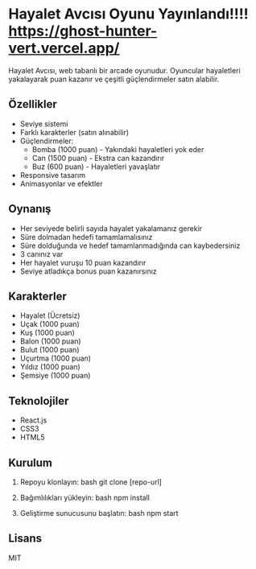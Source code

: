 # Hayalet Avcısı Oyunu Yayınlandı!!!!     https://ghost-hunter-vert.vercel.app/

Hayalet Avcısı, web tabanlı bir arcade oyunudur. Oyuncular hayaletleri yakalayarak puan kazanır ve çeşitli güçlendirmeler satın alabilir.



## Özellikler

- Seviye sistemi
- Farklı karakterler (satın alınabilir)
- Güçlendirmeler:
  - Bomba (1000 puan) - Yakındaki hayaletleri yok eder
  - Can (1500 puan) - Ekstra can kazandırır
  - Buz (600 puan) - Hayaletleri yavaşlatır
- Responsive tasarım
- Animasyonlar ve efektler

## Oynanış

- Her seviyede belirli sayıda hayalet yakalamanız gerekir
- Süre dolmadan hedefi tamamlamalısınız
- Süre dolduğunda ve hedef tamamlanmadığında can kaybedersiniz
- 3 canınız var
- Her hayalet vuruşu 10 puan kazandırır
- Seviye atladıkça bonus puan kazanırsınız

## Karakterler

- Hayalet (Ücretsiz)
- Uçak (1000 puan)
- Kuş (1000 puan)
- Balon (1000 puan)
- Bulut (1000 puan)
- Uçurtma (1000 puan)
- Yıldız (1000 puan)
- Şemsiye (1000 puan)

## Teknolojiler

- React.js
- CSS3
- HTML5

## Kurulum

1. Repoyu klonlayın:
bash
git clone [repo-url]

2. Bağımlılıkları yükleyin:
bash
npm install

3. Geliştirme sunucusunu başlatın:
bash
npm start


## Lisans

MIT
